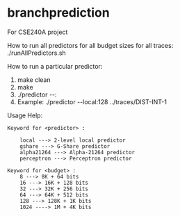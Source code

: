 # branchprediction
For CSE240A project

How to run all predictors for all budget sizes for all traces:
./runAllPredictors.sh

How to run a particular predictor:
1. make clean
2. make
3. ./predictor --<predictor>:<budget> <filename>
4. Example: ./predictor --local:128 ../traces/DIST-INT-1 

Usage Help:

    Keyword for <predictor> :

        local ---> 2-level local predictor
        gshare ---> G-Share predictor
        alpha21264 ---> Alpha-21264 predictor
        perceptron ---> Perceptron predictor

    Keyword for <budget> :
        8 ---> 8K + 64 bits
        16 ---> 16K + 128 bits
        32 ---> 32K + 256 bits
        64 ---> 64K + 512 bits
        128 ---> 128K + 1K bits
        1024 ----> 1M + 4K bits
